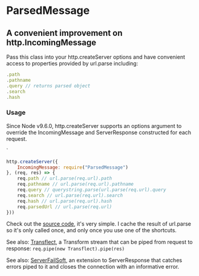 # ParsedMessage
## A convenient improvement on http.IncomingMessage

Pass this class into your http.createServer options and have convenient access to properties provided by url.parse including:
```js
.path
.pathname
.query // returns parsed object
.search
.hash
```

### Usage
Since Node v9.6.0, http.createServer supports an options argument to override the IncomingMessage and ServerResponse constructed for each request.

`
```js
http.createServer({
    IncomingMessage: require("ParsedMessage")
}, (req, res) => {
    req.path // url.parse(req.url).path
    req.pathname // url.parse(req.url).pathname
    req.query // querystring.parse(url.parse(req.url).query
    req.search // url.parse(req.url).search
    req.hash // url.parse(req.url).hash
    req.parsedUrl // url.parse(req.url)
}))
```
Check out the [source code](/jazzyjackson/ParsedMessage/blob/master/ParsedMessage.js), it's very simple. I cache the result of url.parse so it's only called once, and only once you use one of the shortcuts.

See also: [Transflect](/mixint/Transflect), a Transform stream that can be piped from request to response: `req.pipe(new Transflect).pipe(res)`

See also: [ServerFailSoft](/jazzyjackson/ServerFailSoft), an extension to ServerResponse that catches errors piped to it and closes the connection with an informative error.
